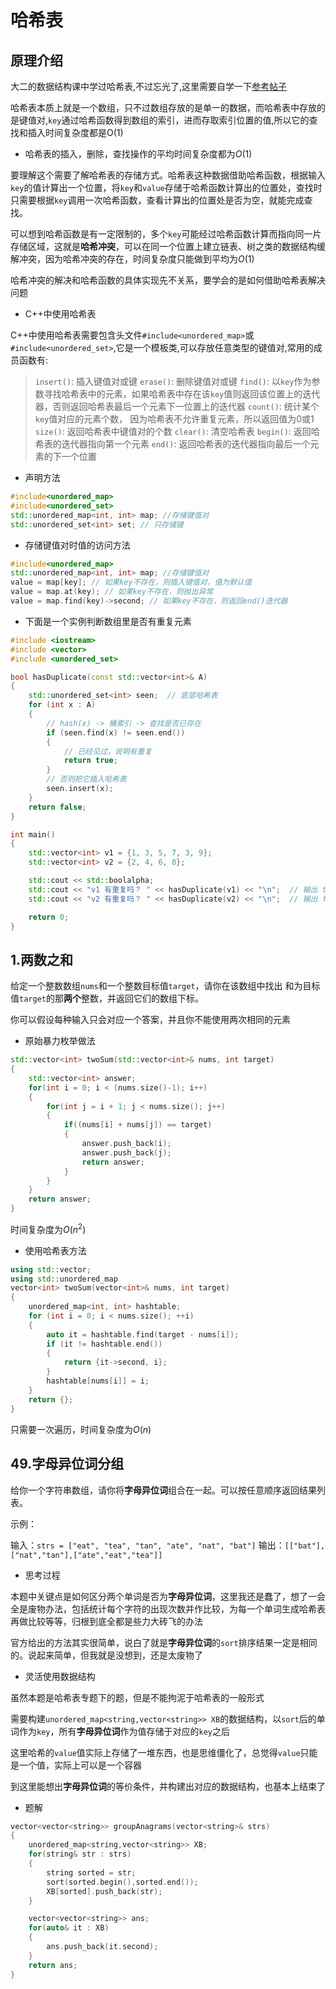 # 哈希表

## 原理介绍

大二的数据结构课中学过哈希表,不过忘光了,这里需要自学一下[参考帖子](https://blog.csdn.net/Peealy/article/details/116895964)

哈希表本质上就是一个数组，只不过数组存放的是单一的数据，而哈希表中存放的是键值对,`key`通过哈希函数得到数组的索引，进而存取索引位置的值,所以它的查找和插入时间复杂度都是O(1)

* 哈希表的插入，删除，查找操作的平均时间复杂度都为$O(1)$

要理解这个需要了解哈希表的存储方式。哈希表这种数据借助哈希函数，根据输入`key`的值计算出一个位置，将`key`和`value`存储于哈希函数计算出的位置处，查找时只需要根据`key`调用一次哈希函数，查看计算出的位置处是否为空，就能完成查找。

可以想到哈希函数是有一定限制的，多个`key`可能经过哈希函数计算而指向同一片存储区域，这就是**哈希冲突**，可以在同一个位置上建立链表、树之类的数据结构缓解冲突，因为哈希冲突的存在，时间复杂度只能做到平均为$O(1)$

哈希冲突的解决和哈希函数的具体实现先不关系，要学会的是如何借助哈希表解决问题

* C++中使用哈希表

C++中使用哈希表需要包含头文件`#include<unordered_map>`或`#include<unordered_set>`,它是一个模板类,可以存放任意类型的键值对,常用的成员函数有:
> `insert()`: 插入键值对或键
> `erase()`: 删除键值对或键
> `find()`: 以`key`作为参数寻找哈希表中的元素，如果哈希表中存在该`key`值则返回该位置上的迭代器，否则返回哈希表最后一个元素下一位置上的迭代器
> `count()`: 统计某个`key`值对应的元素个数， 因为哈希表不允许重复元素，所以返回值为0或1
> `size()`: 返回哈希表中键值对的个数
> `clear()`: 清空哈希表
> `begin()`: 返回哈希表的迭代器指向第一个元素
> `end()`: 返回哈希表的迭代器指向最后一个元素的下一个位置

* 声明方法
```cpp
#include<unordered_map>
#include<unordered_set>
std::unordered_map<int, int> map; //存储键值对
std::unordered_set<int> set; // 只存储键
```

* 存储键值对时值的访问方法
```cpp
#include<unordered_map>
std::unordered_map<int, int> map; //存储键值对
value = map[key]; // 如果key不存在，则插入键值对，值为默认值
value = map.at(key); // 如果key不存在，则抛出异常
value = map.find(key)->second; // 如果key不存在，则返回end()迭代器
```

* 下面是一个实例判断数组里是否有重复元素
```cpp
#include <iostream>
#include <vector>
#include <unordered_set>

bool hasDuplicate(const std::vector<int>& A) 
{
    std::unordered_set<int> seen;  // 底层哈希表
    for (int x : A) 
    {
        // hash(x) -> 桶索引 -> 查找是否已存在
        if (seen.find(x) != seen.end()) 
        {
            // 已经见过，说明有重复
            return true;
        }
        // 否则把它插入哈希表
        seen.insert(x);
    }
    return false;
}

int main() 
{
    std::vector<int> v1 = {1, 3, 5, 7, 3, 9};
    std::vector<int> v2 = {2, 4, 6, 8};

    std::cout << std::boolalpha;
    std::cout << "v1 有重复吗？ " << hasDuplicate(v1) << "\n";  // 输出 true
    std::cout << "v2 有重复吗？ " << hasDuplicate(v2) << "\n";  // 输出 false

    return 0;
}
```

## 1.两数之和

给定一个整数数组`nums`和一个整数目标值`target`，请你在该数组中找出 和为目标值`target`的那**两个**整数，并返回它们的数组下标。

你可以假设每种输入只会对应一个答案，并且你不能使用两次相同的元素

* 原始暴力枚举做法
```cpp
std::vector<int> twoSum(std::vector<int>& nums, int target) 
{
    std::vector<int> answer;
    for(int i = 0; i < (nums.size()-1); i++)
    {
        for(int j = i + 1; j < nums.size(); j++)
        {
            if((nums[i] + nums[j]) == target)
            {
                answer.push_back(i);
                answer.push_back(j);
                return answer;
            }
        }
    }
    return answer;
}
```
时间复杂度为$O(n^2)$

* 使用哈希表方法
```cpp
using std::vector;
using std::unordered_map
vector<int> twoSum(vector<int>& nums, int target) 
{
    unordered_map<int, int> hashtable;
    for (int i = 0; i < nums.size(); ++i) 
    {
        auto it = hashtable.find(target - nums[i]);
        if (it != hashtable.end()) 
        {
            return {it->second, i};
        }
        hashtable[nums[i]] = i;
    }
    return {};
}
```
只需要一次遍历，时间复杂度为$O(n)$

## 49.字母异位词分组

给你一个字符串数组，请你将**字母异位词**组合在一起。可以按任意顺序返回结果列表。

示例：

输入：`strs = ["eat", "tea", "tan", "ate", "nat", "bat"]`
输出：`[["bat"],["nat","tan"],["ate","eat","tea"]]`

* 思考过程

本题中关键点是如何区分两个单词是否为**字母异位词**，这里我还是蠢了，想了一会全是废物办法，包括统计每个字符的出现次数并作比较，为每一个单词生成哈希表再做比较等等，归根到底全都是些力大砖飞的办法

官方给出的方法其实很简单，说白了就是**字母异位词**的`sort`排序结果一定是相同的。说起来简单，但我就是没想到，还是太废物了

* 灵活使用数据结构

虽然本题是哈希表专题下的题，但是不能拘泥于哈希表的一般形式

需要构建`unordered_map<string,vector<string>> XB`的数据结构，以`sort`后的单词作为`key`，所有**字母异位词**作为值存储于对应的`key`之后

这里哈希的`value`值实际上存储了一堆东西，也是思维僵化了，总觉得`value`只能是一个值，实际上可以是一个容器

到这里能想出**字母异位词**的等价条件，并构建出对应的数据结构，也基本上结束了

* 题解

```cpp
vector<vector<string>> groupAnagrams(vector<string>& strs) 
{
    unordered_map<string,vector<string>> XB;
    for(string& str : strs)
    {
        string sorted = str;
        sort(sorted.begin(),sorted.end());
        XB[sorted].push_back(str);
    }

    vector<vector<string>> ans;
    for(auto& it : XB)
    {
        ans.push_back(it.second);
    }
    return ans;
}
```